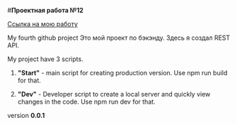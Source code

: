 #**Проектная работа №12**

[Ссылка на мою работу](https://ppridanov.github.io/sprint13 "Проектная работа №13")

My fourth github project
Это мой проект по бэкэнду. Здесь я создал REST API.

My project have 3 scripts.
1. **"Start"** - main script for creating production version. Use npm run build for that.

2. **"Dev"** - Developer script to create a local server and quickly view changes in the code. Use npm run dev for that.

version **0.0.1**

